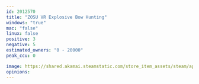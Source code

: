 ```yaml
---
id: 2012570
title: "ZOSU VR Explosive Bow Hunting"
windows: "true"
mac: "false"
linux: false
positive: 3
negative: 5
estimated_owners: "0 - 20000"
peak_ccu: 0

image: https://shared.akamai.steamstatic.com/store_item_assets/steam/apps/2012570/header.jpg?t=1685395419
opinions:
---
```


